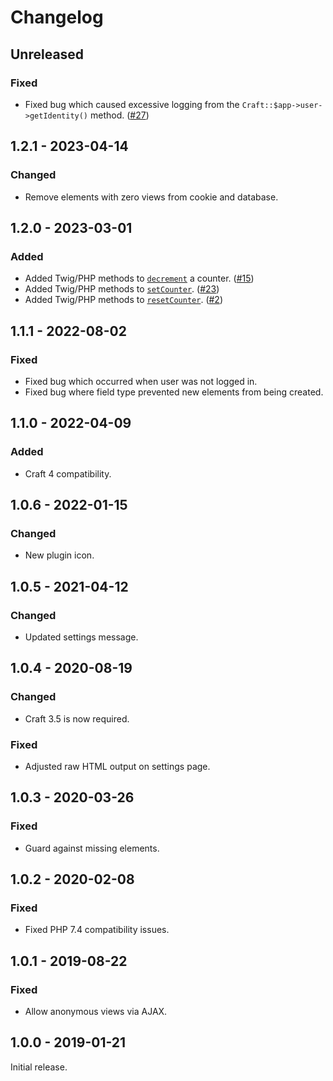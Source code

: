 # Changelog

## Unreleased

### Fixed
- Fixed bug which caused excessive logging from the `Craft::$app->user->getIdentity()` method. ([#27](https://github.com/doublesecretagency/craft-viewcount/issues/27))

## 1.2.1 - 2023-04-14

### Changed
- Remove elements with zero views from cookie and database.

## 1.2.0 - 2023-03-01

### Added
- Added Twig/PHP methods to [`decrement`](https://plugins.doublesecretagency.com/view-count/how-to-decrement-the-counter/) a counter. ([#15](https://github.com/doublesecretagency/craft-viewcount/issues/15))
- Added Twig/PHP methods to [`setCounter`](https://plugins.doublesecretagency.com/view-count/setting-or-resetting-a-counter/). ([#23](https://github.com/doublesecretagency/craft-viewcount/issues/23))
- Added Twig/PHP methods to [`resetCounter`](https://plugins.doublesecretagency.com/view-count/setting-or-resetting-a-counter/). ([#2](https://github.com/doublesecretagency/craft-viewcount/issues/2))

## 1.1.1 - 2022-08-02

### Fixed
- Fixed bug which occurred when user was not logged in.
- Fixed bug where field type prevented new elements from being created.

## 1.1.0 - 2022-04-09

### Added
- Craft 4 compatibility.

## 1.0.6 - 2022-01-15

### Changed
- New plugin icon.

## 1.0.5 - 2021-04-12

### Changed
- Updated settings message.

## 1.0.4 - 2020-08-19

### Changed
- Craft 3.5 is now required.

### Fixed
- Adjusted raw HTML output on settings page.

## 1.0.3 - 2020-03-26

### Fixed
- Guard against missing elements.

## 1.0.2 - 2020-02-08

### Fixed
- Fixed PHP 7.4 compatibility issues.

## 1.0.1 - 2019-08-22

### Fixed
- Allow anonymous views via AJAX.

## 1.0.0 - 2019-01-21

Initial release.
